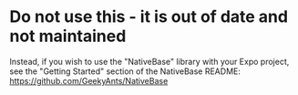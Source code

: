 # Do not use this - it is out of date and not maintained

Instead, if you wish to use the "NativeBase" library with your Expo project, see the "Getting Started" section of the NativeBase README: https://github.com/GeekyAnts/NativeBase
